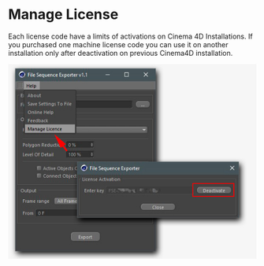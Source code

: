 # Manage License

Each license code have a limits of activations on Cinema 4D Installations. If you purchased one machine  license code you can use it on another installation only after deactivation on previous Cinema4D installation. 

![License code deactivation](../.gitbook/assets/file-sequence-exporter-deactivate.jpg)

